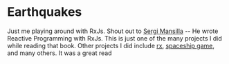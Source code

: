 # Earthquakes

Just me playing around with RxJs. Shout out to [Sergi Mansilla](https://github.com/sergi) -- He wrote Reactive Programming with RxJs. This is just one of the many projects I did while reading that book. Other projects I did include [rx](https://github.com/vincexiv/rx), [spaceship game](https://github.com/vincexiv/spaceship), and many others. It was a great read
